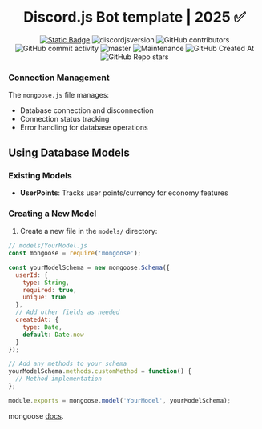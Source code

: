 <div style="text-align:center" align="center">

# Discord.js Bot template | 2025 ✅

<a href="https://discordjs.guide/" target="_blank">![Static Badge](https://img.shields.io/badge/DiscordJS-guide-379C6F)</a>
![discordjsversion](https://img.shields.io/badge/discord.js-^14.18.0-5865f2)
![GitHub contributors](https://img.shields.io/github/contributors/miguelmikkey/discordjs-bot-template?color=blue)
![GitHub commit activity](https://img.shields.io/github/commit-activity/t/miguelmikkey/discordjs-bot-template)
![master](https://img.shields.io/github/last-commit/miguelmikkey/discordjs-bot-template/main)
![Maintenance](https://img.shields.io/maintenance/yes/2025)
![GitHub Created At](https://img.shields.io/github/created-at/miguelmikkey/discordjs-bot-template)
![GitHub Repo stars](https://img.shields.io/github/stars/miguelmikkey/discordjs-bot-template)

</div>


### Connection Management

The `mongoose.js` file manages:
- Database connection and disconnection
- Connection status tracking
- Error handling for database operations

## Using Database Models

### Existing Models

- **UserPoints**: Tracks user points/currency for economy features

### Creating a New Model

1. Create a new file in the `models/` directory:

```javascript
// models/YourModel.js
const mongoose = require('mongoose');

const yourModelSchema = new mongoose.Schema({
  userId: { 
    type: String, 
    required: true, 
    unique: true 
  },
  // Add other fields as needed
  createdAt: { 
    type: Date, 
    default: Date.now 
  }
});

// Add any methods to your schema
yourModelSchema.methods.customMethod = function() {
  // Method implementation
};

module.exports = mongoose.model('YourModel', yourModelSchema);
```

mongoose [docs](https://mongoosejs.com/docs/).